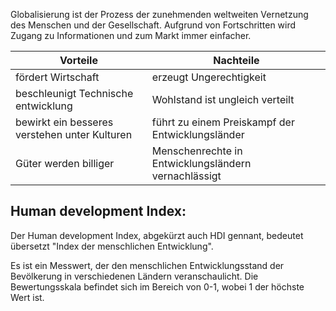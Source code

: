 Globalisierung ist der Prozess der zunehmenden weltweiten Vernetzung des Menschen und der Gesellschaft. Aufgrund von Fortschritten wird Zugang zu Informationen und zum Markt immer einfacher.


| Vorteile                                      | Nachteile                                           |
| --------------------------------------------- | --------------------------------------------------- |
| fördert Wirtschaft                            | erzeugt Ungerechtigkeit                             |
| beschleunigt Technische entwicklung           | Wohlstand ist ungleich verteilt                     |
| bewirkt ein besseres verstehen unter Kulturen | führt zu einem Preiskampf der Entwicklungsländer    |
| Güter werden billiger                         | Menschenrechte in Entwicklungsländern vernachlässigt|                                              |                                                     |


## Human development Index:

Der Human development Index, abgekürzt auch HDI gennant, bedeutet übersetzt "Index der menschlichen Entwicklung".

Es ist ein Messwert, der den menschlichen Entwicklungsstand der Bevölkerung in verschiedenen Ländern veranschaulicht. Die Bewertungsskala befindet sich im Bereich von 0-1, wobei 1 der höchste Wert ist.

